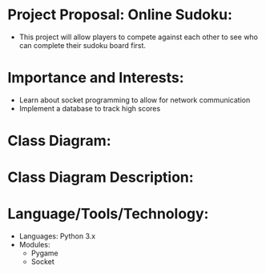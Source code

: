 # Project Proposal: Online Sudoku:
* This project will allow players to compete against each other to see who can complete their sudoku board first.

# Importance and Interests:
* Learn about socket programming to allow for network communication
* Implement a database to track high scores

# Class Diagram:

# Class Diagram Description:

# Language/Tools/Technology:
* Languages: Python 3.x
* Modules:
  * Pygame
  * Socket
